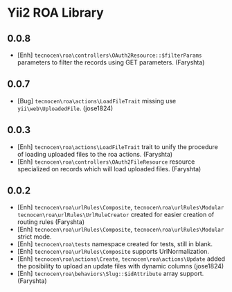 Yii2 ROA Library
================

0.0.8
-----

- [Enh] `tecnocen\roa\controllers\OAuth2Resource::$filterParams` parameters to
  filter the records using GET parameters. (Faryshta)

0.0.7
-----

- [Bug] `tecnocen\roa\actions\LoadFileTrait` missing use `yii\web\UploadedFile`.
  (jose1824)

0.0.3
-----

- [Enh] `tecnocen\roa\actions\LoadFileTrait` trait to unify the procedure of
  loading uploaded files to the roa actions. (Faryshta)
- [Enh] `tecnocen\roa\controllers\OAuth2FileResource` resource specialized on
  records which will load uploaded files. (Faryshta)

0.0.2
-----

- [Enh] `tecnocen\roa\urlRules\Composite`, `tecnocen\roa\urlRules\Modular`
  `tecnocen\roa\urlRules\UrlRuleCreator` created for easier creation of routing
  rules (Faryshta)
- [Enh] `tecnocen\roa\urlRules\Composite`, `tecnocen\roa\urlRules\Modular`
  strict mode.
- [Enh] `tecnocen\roa\tests` namespace created for tests, still in blank.
- [Enh] `tecnocen\roa\urlRules\Composite` supports UrlNormalization.
- [Enh] `tecnocen\roa\actions\Create`, `tecnocen\roa\actions\Update`
  added the posibility to upload an update files with dynamic columns (jose1824)
- [Enh] `tecnocen\roa\behaviors\Slug::$idAttribute` array support. (Faryshta)
